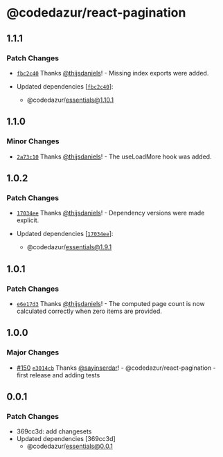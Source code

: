 # @codedazur/react-pagination

## 1.1.1

### Patch Changes

- [`fbc2c40`](https://github.com/codedazur/toolkit/commit/fbc2c40386a7cb41d36052fee6351a1dddbf1e1c) Thanks [@thijsdaniels](https://github.com/thijsdaniels)! - Missing index exports were added.

- Updated dependencies [[`fbc2c40`](https://github.com/codedazur/toolkit/commit/fbc2c40386a7cb41d36052fee6351a1dddbf1e1c)]:
  - @codedazur/essentials@1.10.1

## 1.1.0

### Minor Changes

- [`2a73c10`](https://github.com/codedazur/toolkit/commit/2a73c1005fa3214ee05734d7e60cd94c7670b285) Thanks [@thijsdaniels](https://github.com/thijsdaniels)! - The useLoadMore hook was added.

## 1.0.2

### Patch Changes

- [`17034ee`](https://github.com/codedazur/toolkit/commit/17034ee5fcbc026fc779a12130572d515d2b8298) Thanks [@thijsdaniels](https://github.com/thijsdaniels)! - Dependency versions were made explicit.

- Updated dependencies [[`17034ee`](https://github.com/codedazur/toolkit/commit/17034ee5fcbc026fc779a12130572d515d2b8298)]:
  - @codedazur/essentials@1.9.1

## 1.0.1

### Patch Changes

- [`e6e17d3`](https://github.com/codedazur/toolkit/commit/e6e17d31a2e2f6db3cb05ad2001236629c129acb) Thanks [@thijsdaniels](https://github.com/thijsdaniels)! - The computed page count is now calculated correctly when zero items are provided.

## 1.0.0

### Major Changes

- [#150](https://github.com/codedazur/toolkit/pull/150) [`e3014cb`](https://github.com/codedazur/toolkit/commit/e3014cba349119c47862f8d399fadd91a51e8338) Thanks [@sayinserdar](https://github.com/sayinserdar)! - @codedazur/react-pagination - first release and adding tests

## 0.0.1

### Patch Changes

- 369cc3d: add changesets
- Updated dependencies [369cc3d]
  - @codedazur/essentials@0.0.1
